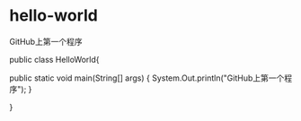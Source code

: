 # hello-world
GitHub上第一个程序

public class HelloWorld{
    
   public static void main(String[] args) {
		System.Out.println("GitHub上第一个程序");
	}
    
}
